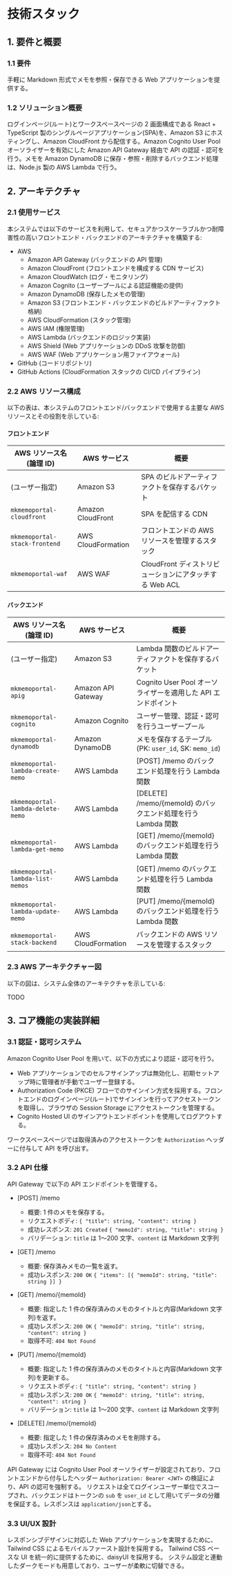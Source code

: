 # 技術スタック

## 1. 要件と概要

### 1.1 要件

手軽に Markdown 形式でメモを参照・保存できる Web アプリケーションを提供する。

### 1.2 ソリューション概要

ログインページ(ルート)とワークスペースページの 2 画面構成である React + TypeScript 製のシングルページアプリケーション(SPA)を、Amazon S3 にホスティングし、Amazon CloudFront から配信する。Amazon Cognito User Pool オーソライザーを有効にした Amazon API Gateway 経由で API の認証・認可を行う。メモを Amazon DynamoDB に保存・参照・削除するバックエンド処理は、Node.js 製の AWS Lambda で行う。

## 2. アーキテクチャ

### 2.1 使用サービス

本システムでは以下のサービスを利用して、セキュアかつスケーラブルかつ耐障害性の高いフロントエンド・バックエンドのアーキテクチャを構築する:

- AWS
  - Amazon API Gateway (バックエンドの API 管理)
  - Amazon CloudFront (フロントエンドを構成する CDN サービス)
  - Amazon CloudWatch (ログ・モニタリング)
  - Amazon Cognito (ユーザープールによる認証機能の提供)
  - Amazon DynamoDB (保存したメモの管理)
  - Amazon S3 (フロントエンド・バックエンドのビルドアーティファクト格納)
  - AWS CloudFormation (スタック管理)
  - AWS IAM (権限管理)
  - AWS Lambda (バックエンドのロジック実装)
  - AWS Shield (Web アプリケーションの DDoS 攻撃を防御)
  - AWS WAF (Web アプリケーション用ファイアウォール)
- GitHub (コードリポジトリ)
- GitHub Actions (CloudFormation スタックの CI/CD パイプライン)

### 2.2 AWS リソース構成

以下の表は、本システムのフロントエンド/バックエンドで使用する主要な AWS リソースとその役割を示している:

#### フロントエンド

| AWS リソース名 (論理 ID)      | AWS サービス       | 概要                                                    |
| ----------------------------- | ------------------ | ------------------------------------------------------- |
| (ユーザー指定)                | Amazon S3          | SPA のビルドアーティファクトを保存するバケット          |
| `mkmemoportal-cloudfront`     | Amazon CloudFront  | SPA を配信する CDN                                      |
| `mkmemoportal-stack-frontend` | AWS CloudFormation | フロントエンドの AWS リソースを管理するスタック         |
| `mkmemoportal-waf`            | AWS WAF            | CloudFront ディストリビューションにアタッチする Web ACL |

#### バックエンド

| AWS リソース名 (論理 ID)          | AWS サービス       | 概要                                                           |
| --------------------------------- | ------------------ | -------------------------------------------------------------- |
| (ユーザー指定)                    | Amazon S3          | Lambda 関数のビルドアーティファクトを保存するバケット          |
| `mkmemoportal-apig`               | Amazon API Gateway | Cognito User Pool オーソライザーを適用した API エンドポイント  |
| `mkmemoportal-cognito`            | Amazon Cognito     | ユーザー管理、認証・認可を行うユーザープール                   |
| `mkmemoportal-dynamodb`           | Amazon DynamoDB    | メモを保存するテーブル (PK: `user_id`, SK: `memo_id`)          |
| `mkmemoportal-lambda-create-memo` | AWS Lambda         | \[POST\] /memo のバックエンド処理を行う Lambda 関数            |
| `mkmemoportal-lambda-delete-memo` | AWS Lambda         | \[DELETE\] /memo/{memoId} のバックエンド処理を行う Lambda 関数 |
| `mkmemoportal-lambda-get-memo`    | AWS Lambda         | \[GET\] /memo/{memoId} のバックエンド処理を行う Lambda 関数    |
| `mkmemoportal-lambda-list-memos`  | AWS Lambda         | \[GET\] /memo のバックエンド処理を行う Lambda 関数             |
| `mkmemoportal-lambda-update-memo` | AWS Lambda         | \[PUT\] /memo/{memoId} のバックエンド処理を行う Lambda 関数    |
| `mkmemoportal-stack-backend`      | AWS CloudFormation | バックエンドの AWS リソースを管理するスタック                  |

### 2.3 AWS アーキテクチャー図

以下の図は、システム全体のアーキテクチャを示している:

TODO

## 3. コア機能の実装詳細

### 3.1 認証・認可システム

Amazon Cognito User Pool を用いて、以下の方式により認証・認可を行う。

- Web アプリケーションでのセルフサインアップは無効化し、初期セットアップ時に管理者が手動でユーザー登録する。
- Authorization Code (PKCE) フローでのサインイン方式を採用する。フロントエンドのログインページ(ルート)でサインインを行ってアクセストークンを取得し、ブラウザの Session Storage にアクセストークンを管理する。
- Cognito Hosted UI のサインアウトエンドポイントを使用してログアウトする。

ワークスペースページでは取得済みのアクセストークンを `Authorization` ヘッダーに付与して API を呼び出す。

### 3.2 API 仕様

API Gateway で以下の API エンドポイントを管理する。

- [POST] /memo

  - 概要: 1 件のメモを保存する。
  - リクエストボディ: `{ "title": string, "content": string }`
  - 成功レスポンス: `201 Created` `{ "memoId": string, "title": string }`
  - バリデーション: `title` は 1〜200 文字、`content` は Markdown 文字列

- [GET] /memo

  - 概要: 保存済みメモの一覧を返す。
  - 成功レスポンス: `200 OK` `{ "items": [{ "memoId": string, "title": string }] }`

- [GET] /memo/{memoId}

  - 概要: 指定した 1 件の保存済みのメモのタイトルと内容(Markdown 文字列)を返す。
  - 成功レスポンス: `200 OK` `{ "memoId": string, "title": string, "content": string }`
  - 取得不可: `404 Not Found`

- [PUT] /memo/{memoId}

  - 概要: 指定した 1 件の保存済みのメモのタイトルと内容(Markdown 文字列)を更新する。
  - リクエストボディ: `{ "title": string, "content": string }`
  - 成功レスポンス: `200 OK` `{ "memoId": string, "title": string, "content": string }`
  - バリデーション: `title` は 1〜200 文字、`content` は Markdown 文字列

- [DELETE] /memo/{memoId}
  - 概要: 指定した 1 件の保存済みのメモを削除する。
  - 成功レスポンス: `204 No Content`
  - 取得不可: `404 Not Found`

API Gateway には Cognito User Pool オーソライザーが設定されており、フロントエンドから付与したヘッダー `Authorization: Bearer <JWT>` の検証により、API の認可を強制する。
リクエストは全てログインユーザー単位でスコープされ、バックエンドはトークンの `sub` を `user_id` として用いてデータの分離を保証する。レスポンスは `application/json`とする。

### 3.3 UI/UX 設計

レスポンシブデザインに対応した Web アプリケーションを実現するために、Tailwind CSS によるモバイルファースト設計を採用する。
Tailwind CSS ベースな UI を統一的に提供するために、daisyUI を採用する。
システム設定と連動したダークモードも用意しており、ユーザーが柔軟に切替できる。
